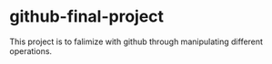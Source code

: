 # github-final-project
This project is to falimize with github through manipulating different operations.
